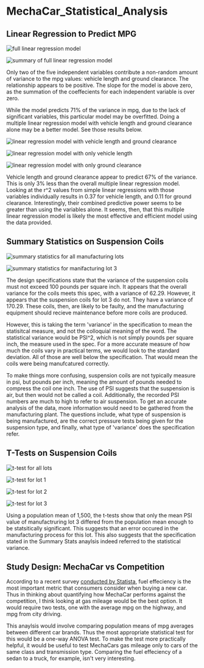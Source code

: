 # MechaCar_Statistical_Analysis

## Linear Regression to Predict MPG
![full linear regression model](https://github.com/bpiffard/MechaCar_Statistical_Analysis/blob/main/Images/linear_reg_mpg.png)

![summary of full linear regression model](https://github.com/bpiffard/MechaCar_Statistical_Analysis/blob/main/Images/lin_reg_mpg_summary.png)

Only two of the five independent variables contribute a non-random amount of variance to the mpg values: vehicle length and ground clearance. The relationship appears to be positive. The slope for the model is above zero, as the summation of the coeffecients for each independent variable is over zero. 

While the model predicts 71% of the variance in mpg, due to the lack of significant variables, this particular model may be overfitted. Doing a multiple linear regression model with vehicle length and ground clearance alone may be a better model. See those results below.

![linear regression model with vehicle length and ground clearance](https://github.com/bpiffard/MechaCar_Statistical_Analysis/blob/main/Images/lin_reg_vl_gc.png)

![linear regression model with only vehicle length](https://github.com/bpiffard/MechaCar_Statistical_Analysis/blob/main/Images/lin_reg_vl.png)

![linear regression model with only ground clearance](https://github.com/bpiffard/MechaCar_Statistical_Analysis/blob/main/Images/lin_reg_gc.png)

Vehicle length and ground clearance appear to predict 67% of the variance. This is only 3% less than the overall multiple linear regression model. Looking at the r^2 values from simple linear regressions with those variables individually results in 0.37 for vehicle length, and 0.11 for ground clearance. Interestingly, their combined predictive power seems to be greater than using the variables alone. It seems, then, that this multiple linear regression model is likely the most effective and efficient model using the data provided.

## Summary Statistics on Suspension Coils

![summary statistics for all manufacturing lots](https://github.com/bpiffard/MechaCar_Statistical_Analysis/blob/main/Images/total_summary.png)

![summary statistics for manifacturing lot 3](https://github.com/bpiffard/MechaCar_Statistical_Analysis/blob/main/Images/lot_summary.png)

The design specifications state that the variance of the suspension coils must not exceed 100 pounds per square inch. It appears that the overall variance for the coils meets this spec, with a variance of 62.29. However, it appears that the suspension coils for lot 3 do not. They have a variance of 170.29. These coils, then, are likely to be faulty, and the manufacturing equipment should recieve maintenance before more coils are produced. 

However, this is taking the term 'variance' in the specification to mean the statisitcal measure, and not the colloquial meaning of the word. The statistical variance would be PSI^2, which is not simply pounds per square inch, the measure used in the spec. For a more accurate measure of how much the coils vary in practical terms, we would look to the standard deviation. All of those are well below the specification. That would mean the coils were being manufcatured correctly.

To make things more confusing, suspension coils are not typically measure in psi, but pounds per inch, meaning the amount of pounds needed to compress the coil one inch. The use of PSI suggests that the suspension is air, but then would not be called a coil. Additionally, the recorded PSI numbers are much to high to refer to air suspension. To get an accurate analysis of the data, more information would need to be gathered from the manufacturing plant. The questions include, what type of suspension is being manufactured, are the correct pressure tests being given for the suspension type, and finally, what type of 'variance' does the specification refer.

## T-Tests on Suspension Coils

![t-test for all lots](https://github.com/bpiffard/MechaCar_Statistical_Analysis/blob/main/Images/total_ttest.png)

![t-test for lot 1](https://github.com/bpiffard/MechaCar_Statistical_Analysis/blob/main/Images/lot_1_ttest.png)

![t-test for lot 2](https://github.com/bpiffard/MechaCar_Statistical_Analysis/blob/main/Images/lot_2_ttest.png)

![t-test for lot 3](https://github.com/bpiffard/MechaCar_Statistical_Analysis/blob/main/Images/lot_3_ttest.png)

Using a population mean of 1,500, the t-tests show that only the mean PSI value of manufactruring lot 3 differed from the population mean enough to be statsitically significant. This suggests that an error occured in the manufacturing process for this lot. This also suggests that the specification stated in the Summary Stats anaylsis indeed referred to the statistical variance.

## Study Design: MechaCar vs Competition
According to a recent survey [conducted by Statista](https://www.statista.com/chart/13075/most-important-factors-when-buying-a-car/), fuel effeciency is the most important metric that consumers consider when buying a new car. Thus in thinking about quantifying how MechaCar performs against the competition, I think looking at gas mileage would be the best option. It would require two tests, one with the average mpg on the highway, and mpg from city driving. 

This anaylsis would involve comparing population means of mpg averages between different car brands. Thus the most appropriate statistical test for this would be a one-way ANOVA test. To make the test more practically helpful, it would be useful to test MechaCars gas mileage only to cars of the same class and transmission type. Comparing the fuel effeciency of a sedan to a truck, for example, isn't very interesting.
